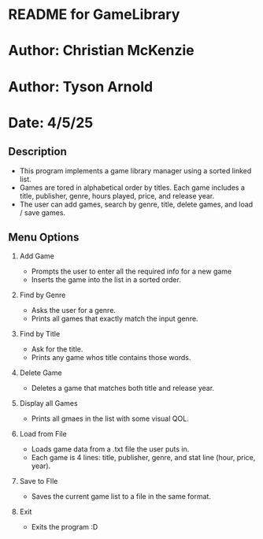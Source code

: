 # README for GameLibrary
# Author: Christian McKenzie
# Author: Tyson Arnold
# Date: 4/5/25

## Description

- This program implements a game library manager using a sorted linked list.
- Games are tored in alphabetical order by titles. Each game includes a title, publisher, genre, hours played, price, and release year.
- The user can add games, search by genre, title, delete games, and load / save games.

## Menu Options

1. Add Game
   - Prompts the user to enter all the required info for a new game
   - Inserts the game into the list in a sorted order.

2. Find by Genre
   - Asks the user for a genre.
   - Prints all games that exactly match the input genre.
  
3. Find by Title
   - Ask for the title.
   - Prints any game whos title contains those words.
  
4. Delete Game
   - Deletes a game that matches both title and release year.
  
5. Display all Games
   - Prints all gmaes in the list with some visual QOL.
  
6. Load from File
   - Loads game data from a .txt file the user puts in.
   - Each game is 4 lines: title, publisher, genre, and stat line (hour, price, year).
  
7. Save to FIle
   - Saves the current game list to a file in the same format.

8. Exit
   - Exits the program :D

